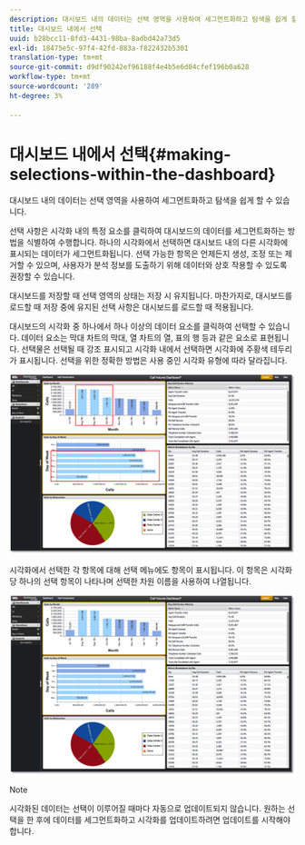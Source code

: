 ```yaml
---
description: 대시보드 내의 데이터는 선택 영역을 사용하여 세그먼트화하고 탐색을 쉽게 할 수 있습니다.
title: 대시보드 내에서 선택
uuid: b28bcc11-8fd3-4431-98ba-8adbd42a73d5
exl-id: 18475e5c-97f4-42fd-883a-f822432b5301
translation-type: tm+mt
source-git-commit: d9df90242ef96188f4e4b5e6d04cfef196b0a628
workflow-type: tm+mt
source-wordcount: '289'
ht-degree: 3%

---
```


# 대시보드 내에서 선택{#making-selections-within-the-dashboard}

대시보드 내의 데이터는 선택 영역을 사용하여 세그먼트화하고 탐색을 쉽게 할 수 있습니다.

선택 사항은 시각화 내의 특정 요소를 클릭하여 대시보드의 데이터를 세그먼트화하는 방법을 식별하여 수행합니다. 하나의 시각화에서 선택하면 대시보드 내의 다른 시각화에 표시되는 데이터가 세그먼트화됩니다. 선택 가능한 항목은 언제든지 생성, 조정 또는 제거할 수 있으며, 사용자가 분석 정보를 도출하기 위해 데이터와 상호 작용할 수 있도록 권장할 수 있습니다.

대시보드를 저장할 때 선택 영역의 상태는 저장 시 유지됩니다. 마찬가지로, 대시보드를 로드할 때 저장 중에 유지된 선택 사항은 대시보드를 로드할 때 적용됩니다.

대시보드의 시각화 중 하나에서 하나 이상의 데이터 요소를 클릭하여 선택할 수 있습니다. 데이터 요소는 막대 차트의 막대, 열 차트의 열, 표의 행 등과 같은 요소로 표현됩니다. 선택물은 선택될 때 강조 표시되고 시각화 내에서 선택하면 시각화에 주황색 테두리가 표시됩니다. 선택을 위한 정확한 방법은 사용 중인 시각화 유형에 따라 달라집니다.

![](assets/selection_make.png)

시각화에서 선택한 각 항목에 대해 선택 메뉴에도 항목이 표시됩니다. 이 항목은 시각화당 하나의 선택 항목이 나타나며 선택한 차원 이름을 사용하여 나열됩니다.

![](assets/selection_menu.png)

>[!NOTE]
>
>시각화된 데이터는 선택이 이루어질 때마다 자동으로 업데이트되지 않습니다. 원하는 선택을 한 후에 데이터를 세그먼트화하고 시각화를 업데이트하려면 업데이트를 시작해야 합니다.
